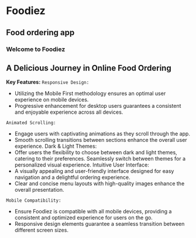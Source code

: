 # Foodiez

## Food ordering app

### Welcome to Foodiez
## A Delicious Journey in Online Food Ordering




**Key Features:**
`Responsive Design:`

- Utilizing the Mobile First methodology ensures an optimal user experience on mobile devices.
- Progressive enhancement for desktop users guarantees a consistent and enjoyable experience across all devices.

`Animated Scrolling:`

- Engage users with captivating animations as they scroll through the app.
- Smooth scrolling transitions between sections enhance the overall user experience.
Dark & Light Themes:
- Offer users the flexibility to choose between dark and light themes, catering to their preferences.
Seamlessly switch between themes for a personalized visual experience.
Intuitive User Interface:
- A visually appealing and user-friendly interface designed for easy navigation and a delightful ordering experience.
- Clear and concise menu layouts with high-quality images enhance the overall presentation.

`Mobile Compatibility:`
- Ensure Foodiez is compatible with all mobile devices, providing a consistent and optimized experience for users on the go.
- Responsive design elements guarantee a seamless transition between different screen sizes.

